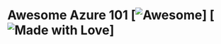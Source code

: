 # Awesome Azure 101 [![Awesome](https://cdn.rawgit.com/sindresorhus/awesome/d7305f38d29fed78fa85652e3a63e154dd8e8829/media/badge.svg)] [![Made with Love](https://img.shields.io/badge/Made%20With-Love-orange.svg)]